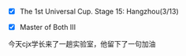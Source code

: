 - [x] The 1st Universal Cup. Stage 15: Hangzhou(3/13)


- [x] Master of Both III 


今天cjx学长来了一趟实验室，他留下了一句加油
